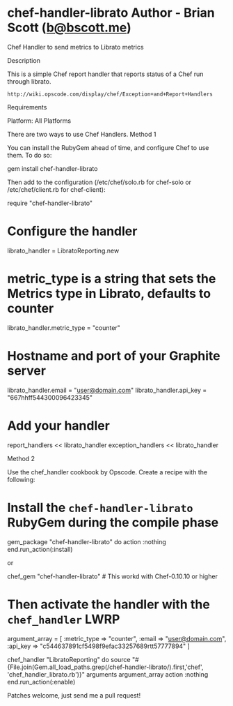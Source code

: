chef-handler-librato
Author - Brian Scott (b@bscott.me)
====================

Chef Handler to send metrics to Librato metrics

Description

This is a simple Chef report handler that reports status of a Chef run through librato.

    http://wiki.opscode.com/display/chef/Exception+and+Report+Handlers

Requirements

Platform: All Platforms


There are two ways to use Chef Handlers.
Method 1

You can install the RubyGem ahead of time, and configure Chef to use them. To do so:

gem install chef-handler-librato

Then add to the configuration (/etc/chef/solo.rb for chef-solo or /etc/chef/client.rb for chef-client):

require "chef-handler-librato"

# Configure the handler
librato_handler = LibratoReporting.new

# metric_type is a string that sets the Metrics type in Librato, defaults to counter
librato_handler.metric_type = "counter"

# Hostname and port of your Graphite server
librato_handler.email = "user@domain.com"
librato_handler.api_key = "667hhff544300096423345"

# Add your handler
report_handlers << librato_handler
exception_handlers << librato_handler

Method 2

Use the chef_handler cookbook by Opscode. Create a recipe with the following:

# Install the `chef-handler-librato` RubyGem during the compile phase
gem_package "chef-handler-librato" do
  action :nothing
end.run_action(:install)

or 

chef_gem "chef-handler-librato" # This workd with Chef-0.10.10 or higher

# Then activate the handler with the `chef_handler` LWRP
argument_array = [
    :metric_type => "counter",
    :email => "user@domain.com",
    :api_key => "c544637891cf5498f9efac33257689rtt57777894"
]

chef_handler "LibratoReporting" do
  source "#{File.join(Gem.all_load_paths.grep(/chef-handler-librato/).first,'chef', 'chef_handler_librato.rb')}"
  arguments argument_array
  action :nothing
end.run_action(:enable)


Patches welcome, just send me a pull request!


